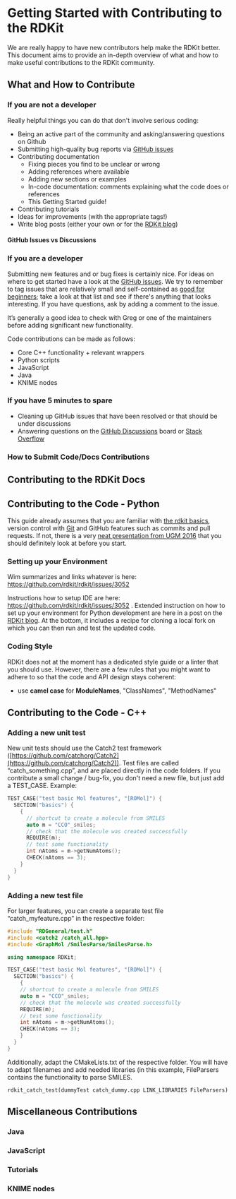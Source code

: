 # Getting Started with Contributing to the RDKit

We are really happy to have new contributors help make the RDKit better. This document aims to provide an in-depth overview of what and how to make useful contributions to the RDKit community. 

## What and How to Contribute

### If you are not a developer

Really helpful things you can do that don't involve serious coding:

- Being an active part of the community and asking/answering questions on Github
- Submitting high-quality bug reports via [GitHub issues](https://github.com/rdkit/rdkit/issues)
- Contributing documentation
    - Fixing pieces you find to be unclear or wrong
    - Adding references where available 
    - Adding new sections or examples
    - In-code documentation: comments explaining what the code does or references
    - This Getting Started guide! 
- Contributing tutorials
- Ideas for improvements (with the appropriate tags!) 
- Write blog posts (either your own or for the [RDKit blog](https://greglandrum.github.io/rdkit-blog/))

#### GitHub Issues vs Discussions

### If you are a developer

Submitting new features and or bug fixes is certainly nice. For ideas on where to get started have a look at the [GitHub issues](https://github.com/rdkit/rdkit/issues). We try to remember to tag issues that are relatively small and self-contained as [good for beginners](https://github.com/rdkit/rdkit/labels/good%20for%20beginners); take a look at that list and see if there's anything that looks interesting. If you have questions, ask by adding a comment to the issue.

It’s generally a good idea to check with Greg or one of the maintainers before adding significant new functionality.

Code contributions can be made as follows:
- Core C++ functionality + relevant wrappers
- Python scripts
- JavaScript
- Java
- KNIME nodes

### If you have 5 minutes to spare 
- Cleaning up GitHub issues that have been resolved or that should be under discussions
- Answering questions on the [GitHub Discussions](https://github.com/rdkit/rdkit/discussions) board or [Stack Overflow](https://stackoverflow.com/questions/tagged/rdkit)

### How to Submit Code/Docs Contributions

## Contributing to the RDKit Docs 

## Contributing to the Code - Python 

This guide already assumes that you are familiar with [the rdkit basics](https://www.rdkit.org/docs/GettingStartedInPython.html), version control with [Git](https://git-scm.com/) and GitHub features such as commits and pull requests. If not, there is a very [neat presentation from UGM 2016](https://github.com/rdkit/UGM_2016/blob/master/Presentations/Landrum_Schneider_GitHub_Git_and_RDKit.pdf) that you should definitely look at before you start.



### Setting up your Environment

Wim summarizes and links whatever is here: https://github.com/rdkit/rdkit/issues/3052

Instructions how to setup IDE are here: https://github.com/rdkit/rdkit/issues/3052 . Extended instruction on how to set up your environment for Python development are here in a post on the [RDKit blog](https://greglandrum.github.io/rdkit-blog/posts/2020-03-30-setting-up-an-environment.html). At the bottom, it includes a recipe for cloning a local fork on which you can then run and test the updated code.



### Coding Style

RDKit does not at the moment has a dedicated style guide or a linter that you should use. However, there are a few rules that you might want to adhere to so that the code and API design stays coherent:

- use **camel case** for **ModuleNames**, "ClassNames", "MethodNames"

## Contributing to the Code - C++

### Adding a new unit test

New unit tests should use the Catch2 test framework ([https://github.com/catchorg/Catch2](https://github.com/catchorg/Catch2)). Test files are called “catch\_something.cpp”, and are placed directly in the code folders. If you contribute a small change / bug-fix, you don't need a new file, but just add a TEST\_CASE. Example:

```c++
TEST_CASE("test basic Mol features", "[ROMol]") {
  SECTION("basics") {
    {
      // shortcut to create a molecule from SMILES
      auto m = "CCO"_smiles;
      // check that the molecule was created successfully
      REQUIRE(m);
      // test some functionality
      int nAtoms = m->getNumAtoms();
      CHECK(nAtoms == 3);
    }
  }
}
```

### Adding a new test file

For larger features, you can create a separate test file “catch\_myfeature.cpp” in the respective folder:

```c++
#include "RDGeneral/test.h"
#include <catch2 /catch_all.hpp>
#include <GraphMol /SmilesParse/SmilesParse.h>

using namespace RDKit;

TEST_CASE("test basic Mol features", "[ROMol]") {
  SECTION("basics") {
    {
    // shortcut to create a molecule from SMILES
    auto m = "CCO"_smiles;
    // check that the molecule was created successfully
    REQUIRE(m);
    // test some functionality
    int nAtoms = m->getNumAtoms();
    CHECK(nAtoms == 3);
    }
  }
}
```

Additionally, adapt the CMakeLists.txt of the respective folder. You will have to adapt filenames and add needed libraries (in this example, FileParsers contains the functionality to parse SMILES.

```
rdkit_catch_test(dummyTest catch_dummy.cpp LINK_LIBRARIES FileParsers)
```

## Miscellaneous Contributions

### Java

### JavaScript

### Tutorials

### KNIME nodes
